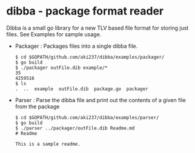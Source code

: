 # dibba - package format reader

Dibba is a small go library for a new TLV based file format for storing just files.
See Examples for sample usage.

+ Packager : Packages files into a single dibba file.
  ```
  $ cd $GOPATH/github.com/aki237/dibba/examples/packager/
  $ go build
  $ ./packager outFile.dib example/*
  35
  4259516
  $ ls
  .  ..  example  outFile.dib  package.go  packager
  ```

+ Parser : Parse the dibba file and print out the contents of a given file from the package
  ```
  $ cd $GOPATH/github.com/aki237/dibba/examples/parser/
  $ go build
  $ ./parser ../packager/outFile.dib Readme.md
  # Readme

  This is a sample readme.
  ```
